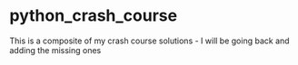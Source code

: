 # python_crash_course
This is a composite of my crash course solutions - I will be going back and adding the missing ones 

